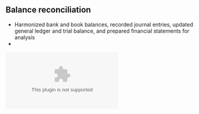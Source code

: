 ## Balance reconciliation
- Harmonized bank and book balances, recorded journal entries, updated general ledger and trial balance, and prepared financial statements for analysis
- 
![View/download report](https://github.com/rizsocial/Accounting/blob/main/Balance%20reconciliation/4.%20Accounting%20project.xlsx)

